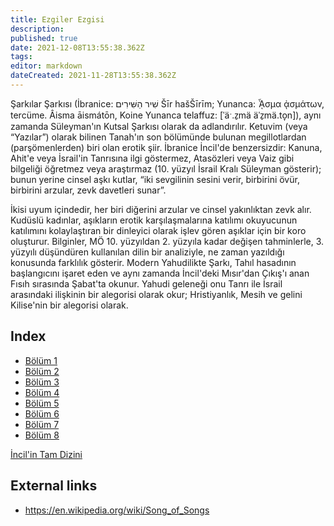 ```yaml
---
title: Ezgiler Ezgisi
description: 
published: true
date: 2021-12-08T13:55:38.362Z
tags: 
editor: markdown
dateCreated: 2021-11-28T13:55:38.362Z
---
```


Şarkılar Şarkısı (İbranice: שִׁיר הַשִּׁירִים Šīr hašŠīrīm; Yunanca: ᾎσμα ᾀσμάτων, tercüme. Âisma āismátōn, Koine Yunanca telaffuz: [ˈäˑ.z̠mä äˈz̠mä.to̞n]), aynı zamanda Süleyman'ın Kutsal Şarkısı olarak da adlandırılır. Ketuvim (veya “Yazılar”) olarak bilinen Tanah'ın son bölümünde bulunan megillotlardan (parşömenlerden) biri olan erotik şiir. İbranice İncil'de benzersizdir: Kanuna, Ahit'e veya İsrail'in Tanrısına ilgi göstermez, Atasözleri veya Vaiz gibi bilgeliği öğretmez veya araştırmaz (10. yüzyıl İsrail Kralı Süleyman gösterir); bunun yerine cinsel aşkı kutlar, “iki sevgilinin sesini verir, birbirini övür, birbirini arzular, zevk davetleri sunar”.

İkisi uyum içindedir, her biri diğerini arzular ve cinsel yakınlıktan zevk alır. Kudüslü kadınlar, aşıkların erotik karşılaşmalarına katılımı okuyucunun katılımını kolaylaştıran bir dinleyici olarak işlev gören aşıklar için bir koro oluşturur. Bilginler, MÖ 10. yüzyıldan 2. yüzyıla kadar değişen tahminlerle, 3. yüzyılı düşündüren kullanılan dilin bir analiziyle, ne zaman yazıldığı konusunda farklılık gösterir. Modern Yahudilikte Şarkı, Tahıl hasadının başlangıcını işaret eden ve aynı zamanda İncil'deki Mısır'dan Çıkış'ı anan Fısıh sırasında Şabat'ta okunur. Yahudi geleneği onu Tanrı ile İsrail arasındaki ilişkinin bir alegorisi olarak okur; Hristiyanlık, Mesih ve gelini Kilise'nin bir alegorisi olarak.

## Index

- [Bölüm 1](/tr/Bible/Song_of_Solomon/1)
- [Bölüm 2](/tr/Bible/Song_of_Solomon/2)
- [Bölüm 3](/tr/Bible/Song_of_Solomon/3)
- [Bölüm 4](/tr/Bible/Song_of_Solomon/4)
- [Bölüm 5](/tr/Bible/Song_of_Solomon/5)
- [Bölüm 6](/tr/Bible/Song_of_Solomon/6)
- [Bölüm 7](/tr/Bible/Song_of_Solomon/7)
- [Bölüm 8](/tr/Bible/Song_of_Solomon/8)


[İncil'in Tam Dizini](/tr/index/bible)


## External links

- https://en.wikipedia.org/wiki/Song_of_Songs